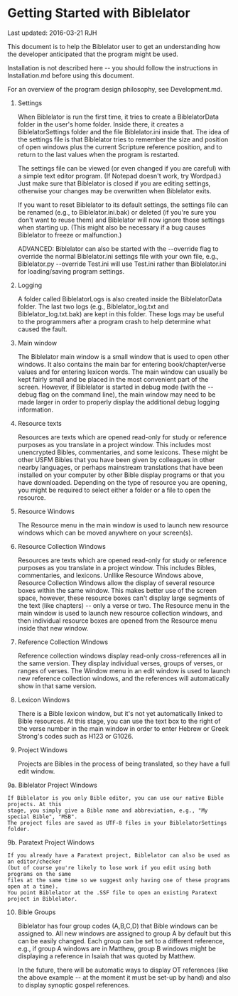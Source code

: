 Getting Started with Biblelator
===============================

Last updated: 2016-03-21 RJH


This document is to help the Biblelator user to get an understanding how the developer
    anticipated that the program might be used.

Installation is not described here -- you should follow the instructions in
    Installation.md before using this document.

For an overview of the program design philosophy, see Development.md.


1. Settings

    When Biblelator is run the first time, it tries to create a BiblelatorData folder in
    the user's home folder. Inside there, it creates a BiblelatorSettings folder and the
    file Biblelator.ini inside that. The idea of the settings file is that Biblelator tries
    to remember the size and position of open windows plus the current Scripture reference
    position, and to return to the last values when the program is restarted.

    The settings file can be viewed (or even changed if you are careful) with a simple text
    editor program. (If Notepad doesn't work, try Wordpad.) Just make sure that Biblelator
    is closed if you are editing settings, otherwise your changes may be overwritten when
    Biblelator exits.

    If you want to reset Biblelator to its default settings, the settings file can be
    renamed (e.g., to Biblelator.ini.bak) or deleted (if you're sure you don't want to
    reuse them) and Biblelator will now ignore those settings when starting up. (This might
    also be necessary if a bug causes Biblelator to freeze or malfunction.)

    ADVANCED: Biblelator can also be started with the --override flag to override the
    normal Biblelator.ini settings file with your own file, e.g.,
        Biblelator.py --override Test.ini
    will use Test.ini rather than Biblelator.ini for loading/saving program settings.


2. Logging

    A folder called BiblelatorLogs is also created inside the BiblelatorData folder. The
    last two logs (e.g., Biblelator_log.txt and Biblelator_log.txt.bak) are kept in this
    folder. These logs may be useful to the programmers after a program crash to help
    determine what caused the fault.


3. Main window

    The Biblelator main window is a small window that is used to open other windows.
    It also contains the main bar for entering book/chapter/verse values
        and for entering lexicon words.
    The main window can usually be kept fairly small and be placed in the most convenient
        part of the screen. However, if Biblelator is started in debug mode (with the
        --debug flag on the command line), the main window may need to be made larger
        in order to properly display the additional debug logging information.


4. Resource texts

    Resources are texts which are opened read-only for study or reference purposes as you
        translate in a project window. This includes most unencrypted Bibles, commentaries,
        and some lexicons. These might be other USFM Bibles that you have been given by
        colleagues in other nearby languages, or perhaps mainstream translations that have
        been installed on your computer by other Bible display programs or that you have
        downloaded.
    Depending on the type of resource you are opening, you might be required to select
        either a folder or a file to open the resource.


5. Resource Windows

    The Resource menu in the main window is used to launch new resource windows which can
    be moved anywhere on your screen(s).


6. Resource Collection Windows

    Resources are texts which are opened read-only for study or reference purposes as you
        translate in a project window. This includes Bibles, commentaries, and lexicons.
    Unllike Resource Windows above, Resource Collection Windows allow the display of several
        resource boxes within the same window. This makes better use of the screen space,
        however, these resource boxes can't display large segments of the text (like chapters)
        -- only a verse or two.
    The Resource menu in the main window is used to launch new resource collection windows,
        and then individual resource boxes are opened from the Resource menu inside that
        new window.


7. Reference Collection Windows

    Reference collection windows display read-only cross-references all in the same version.
    They display individual verses, groups of verses, or ranges of verses.
    The Window menu in an edit window is used to launch new reference collection windows,
        and the references will automatically show in that same version.


8. Lexicon Windows

    There is a Bible lexicon window, but it's not yet automatically linked to Bible resources.
    At this stage, you can use the text box to the right of the verse number in the main
    window in order to enter Hebrew or Greek Strong's codes such as H123 or G1026.


9. Project Windows

    Projects are Bibles in the process of being translated, so they have a full edit window.


9a. Biblelator Project Windows

    If Biblelator is you only Bible editor, you can use our native Bible projects. At this
    stage, you simply give a Bible name and abbreviation, e.g., "My special Bible", "MSB".
    The project files are saved as UTF-8 files in your BiblelatorSettings folder.


9b. Paratext Project Windows

    If you already have a Paratext project, Biblelator can also be used as an editor/checker
    (but of course you're likely to lose work if you edit using both programs on the same
    files at the same time so we suggest only having one of these programs open at a time).
    You point Biblelator at the .SSF file to open an existing Paratext project in Biblelator.


10. Bible Groups

    Biblelator has four group codes (A,B,C,D) that Bible windows can be assigned to. All
    new windows are assigned to group A by default but this can be easily changed. Each
    group can be set to a different reference, e.g., if group A windows are in Matthew,
    group B windows might be displaying a reference in Isaiah that was quoted by Matthew.

    In the future, there will be automatic ways to display OT references (like the above
    example -- at the moment it must be set-up by hand) and also to display synoptic
    gospel references.